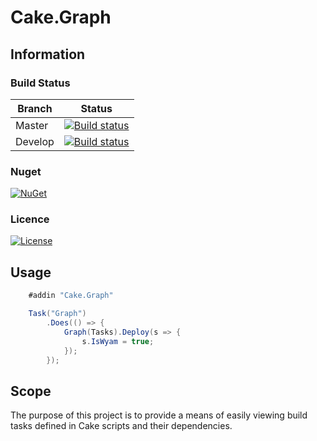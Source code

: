 # Cake.Graph

## Information

### Build Status

Branch | Status
--- | ---
Master | [![Build status](https://ci.appveyor.com/api/projects/status/XXX/branch/master?svg=true)](https://ci.appveyor.com/project/cakecontrib/cake-graph/branch/master)
Develop | [![Build status](https://ci.appveyor.com/api/projects/status/XXX/branch/develop?svg=true)](https://ci.appveyor.com/project/cakecontrib/cake-graph/branch/develop)

### Nuget
[![NuGet](https://img.shields.io/nuget/v/Cake.Graph.svg)](https://www.nuget.org/packages/Cake.Graph/) 

### Licence
[![License](http://img.shields.io/:license-mit-blue.svg)](http://cake-contrib.mit-license.org)

## Usage

```c#
    #addin "Cake.Graph"

    Task("Graph")
        .Does(() => {
            Graph(Tasks).Deploy(s => {
                s.IsWyam = true;
            });
        });
```

## Scope
The purpose of this project is to provide a means of easily viewing build tasks defined in Cake scripts and their dependencies.